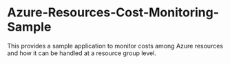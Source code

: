 # Azure-Resources-Cost-Monitoring-Sample
This provides a sample application to monitor costs among Azure resources and how it can be handled at a resource group level.
